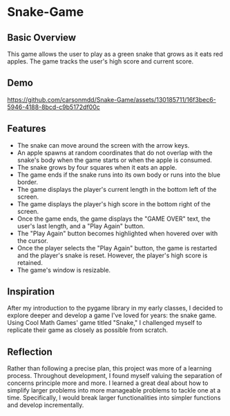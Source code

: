 # Snake-Game
## Basic Overview
This game allows the user to play as a green snake that grows as it eats red apples. The game tracks the user's high score and current score.
## Demo




https://github.com/carsonmdd/Snake-Game/assets/130185711/16f3bec6-5946-4188-8bcd-c9b5172df00c




## Features
- The snake can move around the screen with the arrow keys.
- An apple spawns at random coordinates that do not overlap with the snake's body when the game starts or when the apple is consumed.
- The snake grows by four squares when it eats an apple.
- The game ends if the snake runs into its own body or runs into the blue border.
- The game displays the player's current length in the bottom left of the screen.
- The game displays the player's high score in the bottom right of the screen.
- Once the game ends, the game displays the "GAME OVER" text, the user's last length, and a "Play Again" button.
- The "Play Again" button becomes highlighted when hovered over with the cursor.
- Once the player selects the "Play Again" button, the game is restarted and the player's snake is reset. However, the player's high score is retained.
- The game's window is resizable.
## Inspiration
After my introduction to the pygame library in my early classes, I decided to explore deeper and develop a game I've loved for years: the snake game. Using Cool Math Games' game titled "Snake," I challenged myself to replicate their game as closely as possible from scratch.
## Reflection
Rather than following a precise plan, this project was more of a learning process. Throughout development, I found myself valuing the separation of concerns principle more and more. I learned a great deal about how to simplify larger problems into more manageable problems to tackle one at a time. Specifically, I would break larger functionalities into simpler functions and develop incrementally.
